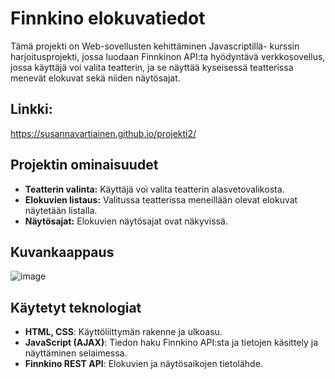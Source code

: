 # Finnkino elokuvatiedot
Tämä projekti on Web-sovellusten kehittäminen Javascriptillä- kurssin harjoitusprojekti, jossa luodaan Finnkinon API:ta hyödyntävä verkkosovellus, jossa käyttäjä voi valita teatterin, ja se näyttää kyseisessä teatterissa menevät elokuvat sekä niiden näytösajat.
## Linkki:
https://susannavartiainen.github.io/projekti2/

## Projektin ominaisuudet

- **Teatterin valinta:** Käyttäjä voi valita teatterin alasvetovalikosta.
- **Elokuvien listaus:** Valitussa teatterissa meneillään olevat elokuvat näytetään listalla.
- **Näytösajat:** Elokuvien näytösajat ovat näkyvissä.


## Kuvankaappaus

![image](https://github.com/user-attachments/assets/7e8b618d-8c58-4be7-99cf-fdf0feccb429)


## Käytetyt teknologiat

- **HTML, CSS**: Käyttöliittymän rakenne ja ulkoasu.
- **JavaScript (AJAX)**: Tiedon haku Finnkino API:sta ja tietojen käsittely ja näyttäminen selaimessa.
- **Finnkino REST API**: Elokuvien ja näytösaikojen tietolähde.

